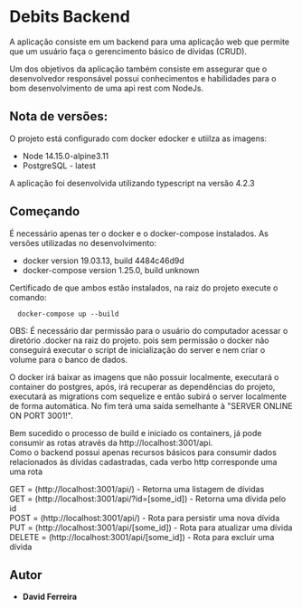 # Debits Backend

A aplicação consiste em um backend para uma aplicação web que permite que um usuário faça o gerencimento básico de dívidas (CRUD).

Um dos objetivos da aplicação também consiste em assegurar que o desenvolvedor responsável possui conhecimentos e habilidades para o bom desenvolvimento de uma api rest com NodeJs.

## Nota de versões:
O projeto está configurado com docker edocker e utiilza as imagens:

* Node 14.15.0-alpine3.11
* PostgreSQL - latest

A aplicação foi desenvolvida utilizando typescript na versão 4.2.3

## Começando

É necessário apenas ter o docker e o docker-compose instalados.
As versões utilizadas no desenvolvimento:

- docker version 19.03.13, build 4484c46d9d
- docker-compose version 1.25.0, build unknown

Certificado de que ambos estão instalados, na raiz do projeto execute o comando:
```
  docker-compose up --build
```
OBS: É necessário dar permissão para o usuário do computador acessar o diretório .docker na raiz do projeto.
pois sem permissão o docker não conseguirá executar o script de inicialização do server e nem criar o volume para o banco de dados.

O docker irá baixar as imagens que não possuir localmente, executará o container do postgres, após, irá recuperar as dependências do projeto, executará as migrations com sequelize e então subirá o server localmente de forma automática.
No fim terá uma saída semelhante à "SERVER ONLINE ON PORT 3001!".

Bem sucedido o processo de build e iniciado os containers, já pode consumir as rotas através da http://localhost:3001/api. <br />
Como o backend possui apenas recursos básicos para consumir dados relacionados às dívidas cadastradas, cada verbo http corresponde uma uma rota

GET = (http://localhost:3001/api/) - Retorna uma listagem de dívidas <br />
GET = (http://localhost:3001/api/?id=[some_id]) - Retorna uma dívida pelo id <br />
POST = (http://localhost:3001/api/) - Rota para persistir uma nova dívida <br />
PUT = (http://localhost:3001/api/[some_id]) -  Rota para atualizar uma dívida <br />
DELETE = (http://localhost:3001/api/[some_id]) - Rota para excluir uma dívida <br />

## Autor

* **David Ferreira**
